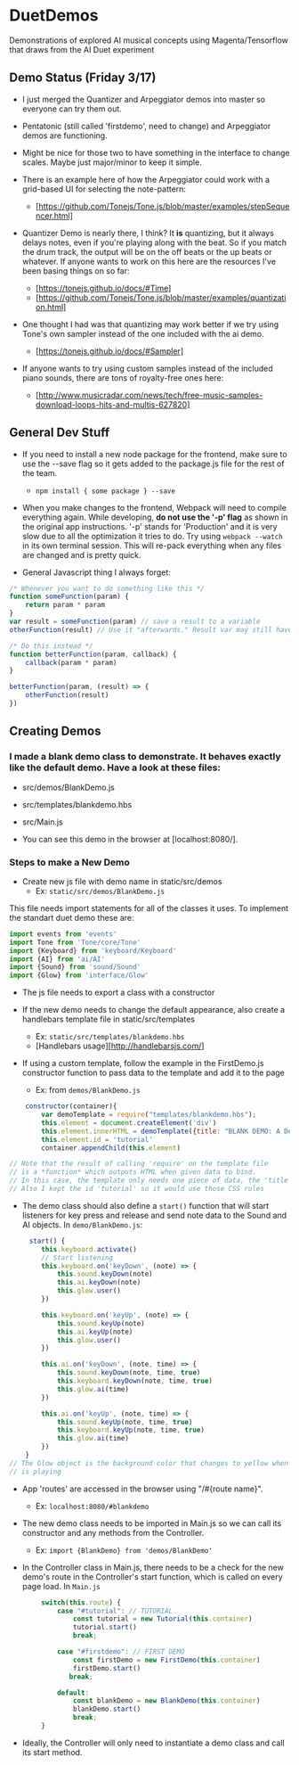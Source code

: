 # DuetDemos
Demonstrations of explored AI musical concepts using Magenta/Tensorflow that draws from the AI Duet experiment

## Demo Status (Friday 3/17)
+ I just merged the Quantizer and Arpeggiator demos into master so everyone can try them out.

+ Pentatonic (still called 'firstdemo', need to change) and Arpeggiator demos are functioning.

+ Might be nice for those two to have something in the interface to change scales. Maybe just major/minor to keep it simple.

+ There is an example here of how the Arpeggiator could work with a grid-based UI for selecting the note-pattern:
    - [https://github.com/Tonejs/Tone.js/blob/master/examples/stepSequencer.html]

+ Quantizer Demo is nearly there, I think? It **is** quantizing, but it always delays notes, even if you're playing along with the beat.
So if you match the drum track, the output will be on the off beats or the up beats or whatever.
If anyone wants to work on this here are the resources I've been basing things on so far:
    - [https://tonejs.github.io/docs/#Time]
    - [https://github.com/Tonejs/Tone.js/blob/master/examples/quantization.html]

+ One thought I had was that quantizing may work better if we try using Tone's own sampler instead of the one included with the ai demo.
    - [https://tonejs.github.io/docs/#Sampler]

+ If anyone wants to try using custom samples instead of the included piano sounds, there are tons of royalty-free ones here:
    - [http://www.musicradar.com/news/tech/free-music-samples-download-loops-hits-and-multis-627820]

## General Dev Stuff
+ If you need to install a new node package for the frontend, make sure to use the --save flag so it gets added
to the package.js file for the rest of the team.
    - `npm install { some package } --save`

+ When you make changes to the frontend, Webpack will need to compile everything again.
While developing, **do not use the '-p' flag** as shown in the original app instructions.
'-p' stands for 'Production' and it is very slow due to all the optimization it tries to do.
Try using `webpack --watch` in its own terminal session. This will re-pack everything when
any files are changed and is pretty quick.

+ General Javascript thing I always forget:
```javascript
/* Whenever you want to do something like this */
function someFunction(param) {
    return param * param
}
var result = someFunction(param) // save a result to a variable
otherFunction(result) // Use it "afterwards." Result var may still have no value

/* Do this instead */
function betterFunction(param, callback) {
    callback(param * param)
}

betterFunction(param, (result) => {
    otherFunction(result)
})
```
## Creating Demos
### I made a blank demo class to demonstrate. It behaves exactly like the default demo. Have a look at these files:
+ src/demos/BlankDemo.js
+ src/templates/blankdemo.hbs
+ src/Main.js

+ You can see this demo in the browser at [localhost:8080/].

### Steps to make a New Demo
+ Create new js file with demo name in static/src/demos
    - Ex: `static/src/demos/BlankDemo.js`

This file needs import statements for all of the classes it uses. To implement the
standart duet demo these are:
```javascript
import events from 'events'
import Tone from 'Tone/core/Tone'
import {Keyboard} from 'keyboard/Keyboard'
import {AI} from 'ai/AI'
import {Sound} from 'sound/Sound'
import {Glow} from 'interface/Glow'
```

+ The js file needs to export a class with a constructor

+ If the new demo needs to change the default appearance, also create a
handlebars template file in static/src/templates
    - Ex: `static/src/templates/blankdemo.hbs`
    - [Handlebars usage][http://handlebarsjs.com/]

+ If using a custom template, follow the example in the FirstDemo.js constructor
function to pass data to the template and add it to the page
    - Ex: from `demos/BlankDemo.js`
```javascript
    constructor(container){
        var demoTemplate = require("templates/blankdemo.hbs");
        this.element = document.createElement('div')
        this.element.innerHTML = demoTemplate({title: "BLANK DEMO: A Demo of a Demo"});
        this.element.id = 'tutorial'
        container.appendChild(this.element)

// Note that the result of calling 'require' on the template file
// is a *function* which outputs HTML when given data to bind.
// In this case, the template only needs one piece of data, the 'title'.
// Also I kept the id 'tutorial' so it would use those CSS rules
```

+ The demo class should also define a `start()` function that will start listeners
for key press and release and send note data to the Sound and AI objects.
In `demo/BlankDemo.js`:
```javascript
     start() {
        this.keyboard.activate()
        // Start listening
        this.keyboard.on('keyDown', (note) => {
            this.sound.keyDown(note)
            this.ai.keyDown(note)
            this.glow.user()
        })

        this.keyboard.on('keyUp', (note) => {
            this.sound.keyUp(note)
            this.ai.keyUp(note)
            this.glow.user()
        })

        this.ai.on('keyDown', (note, time) => {
            this.sound.keyDown(note, time, true)
            this.keyboard.keyDown(note, time, true)
            this.glow.ai(time)
        })

        this.ai.on('keyUp', (note, time) => {
            this.sound.keyUp(note, time, true)
            this.keyboard.keyUp(note, time, true)
            this.glow.ai(time)
        })
    }
// The Glow object is the background color that changes to yellow when the AI
// is playing
```

+ App 'routes' are accessed in the browser using "/#{route name}".
    - Ex: `localhost:8080/#blankdemo`

+ The new demo class needs to be imported in Main.js so we can call its constructor
and any methods from the Controller.
    - Ex: `import {BlankDemo} from 'demos/BlankDemo'`

+ In the Controller class in Main.js, there needs to be a check for the new
demo's route in the Controller's start function, which is called on every page load.
In `Main.js`
```javascript
        switch(this.route) {
            case "#tutorial": // TUTORIAL
                const tutorial = new Tutorial(this.container)
                tutorial.start()
                break;

            case "#firstdemo": // FIRST DEMO
                const firstDemo = new FirstDemo(this.container)
                firstDemo.start()
               break;

            default:
                const blankDemo = new BlankDemo(this.container)
                blankDemo.start()
                break;
        }
```

+ Ideally, the Controller will only need to instantiate a demo class and
call its start method.
